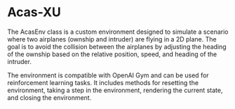 # Acas-XU

The AcasEnv class is a custom environment designed to simulate a scenario where
two airplanes (ownship and intruder) are flying in a 2D plane. The goal is to 
avoid the collision between the airplanes by adjusting the heading of the 
ownship based on the relative position, speed, and heading of the intruder.

The environment is compatible with OpenAI Gym and can be used for reinforcement 
learning tasks. It includes methods for resetting the environment, taking a 
step in the environment, rendering the current state, and closing the environment.
